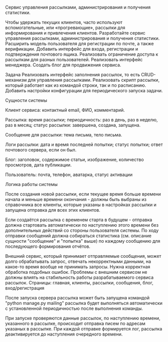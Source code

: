 Cервис управления рассылками, администрирования и получения статистики.

Чтобы удержать текущих клиентов, часто используют вспомогательные, или «прогревающие», рассылки для информирования и привлечения клиентов. Разработайте сервис управления рассылками, администрирования и получения статистики. Расширить модель пользователя для регистрации по почте, а также верификации. Добавить интерфейс для входа, регистрации и подтверждения почтового ящика. Реализовать ограничение доступа к рассылкам для разных пользователей. Реализовать интерфейс менеджера. Создать блог для продвижения сервиса.

Задача
Реализовать интерфейс заполнения рассылок, то есть CRUD-механизм для управления рассылками.
Реализовать скрипт рассылки, который работает как из командой строки, так и по расписанию.
Добавить настройки конфигурации для периодического запуска задачи.

Сущности системы

Клиент сервиса:
контактный email,
ФИО,
комментарий.

Рассылка:
время рассылки;
периодичность: раз в день, раз в неделю, раз в месяц;
статус рассылки: завершена, создана, запущена.

Сообщение для рассылки:
тема письма,
тело письма.

Логи рассылки:
дата и время последней попытки;
статус попытки;
ответ почтового сервера, если он был.

Блог:
заголовок,
содержимое статьи,
изображение,
количество просмотров,
дата публикации.

Пользователь:
почта,
телефон,
аватарка,
статус активации

Логика работы системы

После создания новой рассылки, если текущее время больше времени начала и меньше времени окончания - должны быть выбраны из справочника все клиенты, которые указаны в настройках рассылки и запущена отправка для всех этих клиентов.

Если создаётся рассылка с временем старта в будущем - отправка должна стартовать автоматически по наступлению этого времени без дополнительных действий со стороны пользователя системы.
По ходу отправки сообщений должна собираться статистика (см. описание сущности "сообщение" и "попытка" выше) по каждому сообщению для последующего формирования отчётов.

Внешний сервис, который принимает отправляемые сообщения, может долго обрабатывать запрос, отвечать некорректными данными, на какое-то время вообще не принимать запросы. Нужна корректная обработка подобных ошибок. Проблемы с внешним сервисом не должны влиять на стабильность работы разрабатываемого сервиса рассылок.
Страницы: главная, клиенты, рассылки, сообщения, блог, вход/регистрация

После запуска сервера рассылка может быть запущена
командой "python manage.py mailing"
рассылка будет выполняться автоматически с установленной периодичностью после выполнения команды.

При запуске проверяются данные рассылок, по наступлению времени, указанного в рассылке, происходит отправка писем по адресам указаных в рассылке. При каждой отправке формируется лог, рассылка деактивируется до наступления очередного времени.
